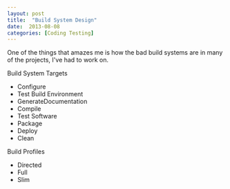 ```yaml
---
layout: post
title:  "Build System Design"
date:  2013-08-08
categories: [Coding Testing]
---
```


One of the things that amazes me is how the bad build systems are in many of the 
projects, I've had to work on. 


Build System Targets
* Configure
* Test Build Environment
* GenerateDocumentation
* Compile
* Test Software
* Package
* Deploy
* Clean

Build Profiles
* Directed
* Full
* Slim

